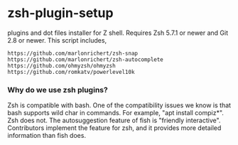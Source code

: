 # zsh-plugin-setup
 plugins and dot files installer for Z shell. Requires Zsh 5.7.1 or newer and Git 2.8 or newer. This script includes,

    https://github.com/marlonrichert/zsh-snap
    https://github.com/marlonrichert/zsh-autocomplete
    https://github.com/ohmyzsh/ohmyzsh
    https://github.com/romkatv/powerlevel10k

### Why do we use zsh plugins?
Zsh is compatible with bash. One of the compatibility issues we know is that bash supports wild char in commands. For example, "apt install compiz*". Zsh does not. The autosuggestion feature of fish is "friendly interactive". Contributors implement the feature for zsh, and it provides more detailed information than fish does.
